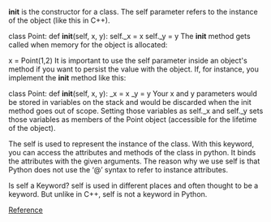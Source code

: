 __init__ is the constructor for a class. The self parameter refers to the instance of the object (like this in C++).

class Point:
    def __init__(self, x, y):
        self._x = x
        self._y = y
The __init__ method gets called when memory for the object is allocated:

x = Point(1,2)
It is important to use the self parameter inside an object's method if you want to persist the value with the object. If, for instance, you implement the __init__ method like this:

class Point:
    def __init__(self, x, y):
        _x = x
        _y = y
Your x and y parameters would be stored in variables on the stack and would be discarded when the init method goes out of scope. Setting those variables as self._x and self._y sets those variables as members of the Point object (accessible for the lifetime of the object).

The self is used to represent the instance of the class. With this keyword, you can access the attributes and methods of the class in python. It binds the attributes with the given arguments. The reason why we use self is that Python does not use the ‘@’ syntax to refer to instance attributes. 

Is self a Keyword?
self is used in different places and often thought to be a keyword. But unlike in C++, self is not a keyword in Python.

[Reference](https://stackoverflow.com/questions/625083/python-init-and-self-what-do-they-do)
